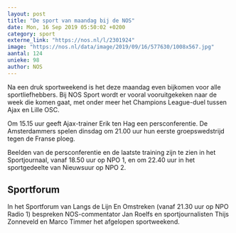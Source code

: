 ```yaml
---
layout: post
title: "De sport van maandag bij de NOS"
date: Mon, 16 Sep 2019 05:50:02 +0200
category: sport
externe_link: "https://nos.nl/l/2301924"
image: "https://nos.nl/data/image/2019/09/16/577630/1008x567.jpg"
aantal: 124
unieke: 98
author: NOS
---
```


<p>Na een druk sportweekend is het deze maandag even bijkomen voor alle sportliefhebbers. Bij NOS Sport wordt er vooral vooruitgekeken naar de week die komen gaat, met onder meer het Champions League-duel tussen Ajax en Lille OSC.</p>
<p>Om 15.15 uur geeft Ajax-trainer Erik ten Hag een persconferentie. De Amsterdammers spelen dinsdag om 21.00 uur hun eerste groepswedstrijd tegen de Franse ploeg.</p>
<p>Beelden van de persconferentie en de laatste training zijn te zien in het Sportjournaal, vanaf 18.50 uur op NPO 1, en om 22.40 uur in het sportgedeelte van Nieuwsuur op NPO 2.</p>
<h2>Sportforum</h2>
<p>In het Sportforum van Langs de Lijn En Omstreken (vanaf 21.30 uur op NPO Radio 1) bespreken NOS-commentator Jan Roelfs en sportjournalisten Thijs Zonneveld en Marco Timmer het afgelopen sportweekend.</p>
